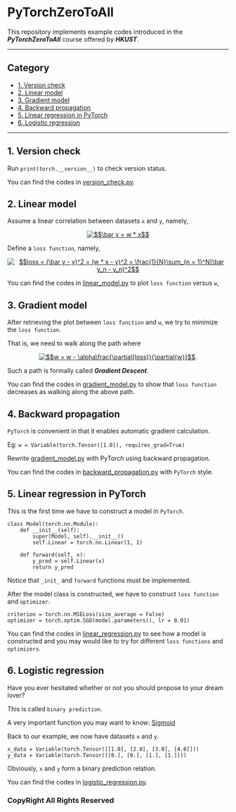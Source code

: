 # PyTorchZeroToAll

This repository implements example codes introduced in the ***PyTorchZeroToAll*** course offered by ***HKUST***. 
___
## Category

* [1. Version check](#version_check)
* [2. Linear model](#linear_model)
* [3. Gradient model](#gradient_model)
* [4. Backward propagation](#backward)
* [5. Linear regression in PyTorch](linear_regression)
* [6. Logistic regression](logistic_regression)

___
## <a name = "version_check" /> 1. Version check

Run ```print(torch.__version__)``` to check version status.

You can find the codes in [version_check.py].

[version_check.py]: https://github.com/Tom-Pomelo/PyTorchZeroToAll/blob/master/1_version_check.py

## <a name = "linear_model" /> 2. Linear model

Assume a linear correlation between datasets `x` and `y`, namely, <center><a href="https://www.codecogs.com/eqnedit.php?latex=\fn_cm&space;$$\bar&space;y&space;=&space;w&space;*&space;x$$" target="_blank"><img src="https://latex.codecogs.com/png.latex?\fn_cm&space;$$\bar&space;y&space;=&space;w&space;*&space;x$$" title="$$\bar y = w * x$$" /></a></center>

Define a `loss function`, namely, <center><a href="https://www.codecogs.com/eqnedit.php?latex=\fn_cm&space;$$loss&space;=&space;(\bar&space;y&space;-&space;y)^2&space;=&space;(w&space;*&space;x&space;-&space;y)^2&space;=&space;\frac{1}{N}\sum_{n&space;=&space;1}^N(\bar&space;y_n&space;-&space;y_n)^2$$" target="_blank"><img src="https://latex.codecogs.com/png.latex?\fn_cm&space;$$loss&space;=&space;(\bar&space;y&space;-&space;y)^2&space;=&space;(w&space;*&space;x&space;-&space;y)^2&space;=&space;\frac{1}{N}\sum_{n&space;=&space;1}^N(\bar&space;y_n&space;-&space;y_n)^2$$" title="$$loss = (\bar y - y)^2 = (w * x - y)^2 = \frac{1}{N}\sum_{n = 1}^N(\bar y_n - y_n)^2$$" /></a></center>

You can find the codes in [linear_model.py] to plot `loss function` versus `w`, 

[linear_model.py]: https://github.com/Tom-Pomelo/PyTorchZeroToAll/blob/master/2_linear_model.py

## <a name = "gradient_model" /> 3. Gradient model

After retrieving the plot between `loss function` and `w`, we try to minimize the `loss function`.

That is, we need to walk along the path where 

<center>
<a href="https://www.codecogs.com/eqnedit.php?latex=\fn_cm&space;$$w&space;=&space;w&space;-&space;\alpha\frac{\partial{loss}}{\partial{w}}$$" target="_blank"><img src="https://latex.codecogs.com/png.latex?\fn_cm&space;$$w&space;=&space;w&space;-&space;\alpha\frac{\partial{loss}}{\partial{w}}$$" title="$$w = w - \alpha\frac{\partial{loss}}{\partial{w}}$$" /></a>.
</center>

Such a path is formally called ***Gradient Descent***.

You can find the codes in [gradient_model.py] to show that `loss function` decreases as walking along the above path.

## <a name = "backward" /> 4. Backward propagation

`PyTorch` is convenient in that it enables automatic gradient calculation. 

Eg: `w = Variable(torch.Tensor([1.0]), requires_grad=True)`

Rewrite [gradient_model.py] with PyTorch using backward propagation.

You can find the codes in [backward_propagation.py] with `PyTorch` style.

## <a name = "linear_regression" /> 5. Linear regression in PyTorch

This is the first time we have to construct a model in `PyTorch`.

```
class Model(torch.nn.Module):
    def __init__(self):
        super(Model, self).__init__()
        self.Linear = torch.nn.Linear(1, 1)

    def forward(self, x):
        y_pred = self.Linear(x)
        return y_pred
```

Notice that `_init_` and `forward` functions must be implemented. 

After the model class is constructed, we have to construct `loss function` and `optimizer`. 

```
criterion = torch.nn.MSELoss(size_average = False)
optimizer = torch.optim.SGD(model.parameters(), lr = 0.01)
```

You can find the codes in [linear_regression.py] to see how a model is constructed and you may would like to try for different `loss functions` and `optimizers`.

## <a name = "logistic_regression" /> 6. Logistic regression

Have you ever hesitated whether or not you should propose to your dream lover?

This is called `binary prediction`.

A very important function you may want to know: [Sigmoid]

Back to our example, we now have datasets `x` and `y`.

```
x_data = Variable(torch.Tensor([[1.0], [2.0], [3.0], [4.0]]))
y_data = Variable(torch.Tensor([[0.], [0.], [1.], [1.]]))
```

Obviously, `x` and `y` form a binary prediction relation.

You can find the codes in [logistic_regression.py].

### CopyRight All Rights Reserved

[logistic_regression.py]: https://github.com/Tom-Pomelo/PyTorchZeroToAll/blob/master/6_logistic_regression.py

[Sigmoid]: https://en.wikipedia.org/wiki/Sigmoid_function

[linear_regression.py]: https://github.com/Tom-Pomelo/PyTorchZeroToAll/blob/master/5_linear_regression.py

[backward_propagation.py]: https://github.com/Tom-Pomelo/PyTorchZeroToAll/blob/master/4_backward_propagation.py

[gradient_model.py]: https://github.com/Tom-Pomelo/PyTorchZeroToAll/blob/master/3_gradient_model.py